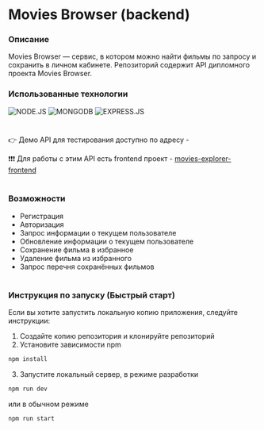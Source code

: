 # Movies Browser (backend)

### Описание

Movies Browser — cервис, в котором можно найти фильмы по запросу и сохранить в личном кабинете. Репозиторий содержит API дипломного проекта Movies Browser.

### Использованные технологии

![NODE.JS](https://img.shields.io/badge/Node.js-172F45?style=for-the-badge&logo=node.js)
![MONGODB](https://img.shields.io/badge/MongoDB-172F45?style=for-the-badge&logo=mongodb&)
![EXPRESS.JS](https://img.shields.io/badge/Express-172F45?style=for-the-badge&logo=express)

#

👉 Демо API для тестирования доступно по адресу - []()

❗️❗️❗️ Для работы с этим API есть frontend проект - [movies-explorer-frontend](https://github.com/kirillzhakin/movies-explorer-frontend.git)

#

### Возможности

- Регистрация
- Авторизация
- Запрос информации о текущем пользователе
- Обновление информации о текущем пользователе
- Сохранение фильма в избранное
- Удаление фильма из избранного
- Запрос перечня сохранённых фильмов

#

### Инструкция по запуску (Быстрый старт)

Если вы хотите запустить локальную копию приложения, следуйте инструкции:

1. Cоздайте копию репозитория и клонируйте репозиторий
2. Установите зависимости npm

```sh
npm install
```

3. Запустите локальный сервер, в режиме разработки

```sh
npm run dev
```

или в обычном режиме

```sh
npm run start
```
